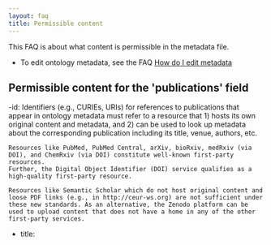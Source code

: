 ```yaml
---
layout: faq
title: Permissible content
---
```


This FAQ is about what content is permissible in the metadata file.

 * To edit ontology metadata, see the FAQ <a href="{{site.baseurl}}faq/how-do-i-edit-metadata.html">How do I edit metadata</a>

## Permissible content for the 'publications' field
  -id: <URL of cited reference>
    Identifiers (e.g., CURIEs, URIs) for references to publications that appear in ontology metadata must refer to a resource that
    1) hosts its own original content and metadata, and 2) can be used to look up metadata about the corresponding publication including its title, venue, authors, etc.

    Resources like PubMed, PubMed Central, arXiv, bioRxiv, medRxiv (via DOI), and ChemRxiv (via DOI) constitute well-known first-party resources.
    Further, the Digital Object Identifier (DOI) service qualifies as a high-quality first-party resource.

    Resources like Semantic Scholar which do not host original content and loose PDF links (e.g., in http://ceur-ws.org) are not sufficient under these new standards. As an alternative, the Zenodo platform can be used to upload content that does not have a home in any of the other first-party services.

  - title: <title of cited reference>

